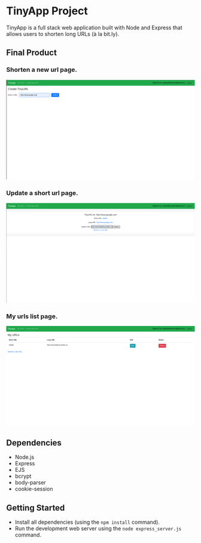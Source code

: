 # TinyApp Project

TinyApp is a full stack web application built with Node and Express that allows users to shorten long URLs (à la bit.ly).

## Final Product

### Shorten a new url page.
!["Screenshot of create a url page"](https://raw.githubusercontent.com/copelandbrandon/tinyApp/master/docs/create_url.png)
### Update a short url page.
!["Screenshot of update a url page"](https://raw.githubusercontent.com/copelandbrandon/tinyApp/master/docs/update_url.png)
### My urls list page.
!["Screenshot of my urls page"](https://raw.githubusercontent.com/copelandbrandon/tinyApp/master/docs/my_urls.png)

## Dependencies

- Node.js
- Express
- EJS
- bcrypt
- body-parser
- cookie-session

## Getting Started

- Install all dependencies (using the `npm install` command).
- Run the development web server using the `node express_server.js` command.
